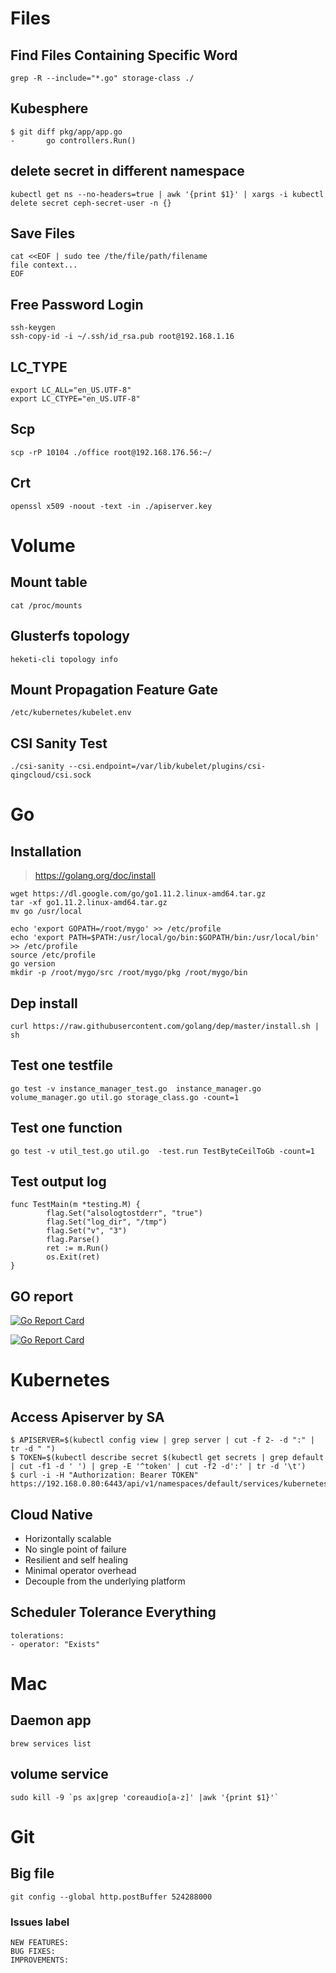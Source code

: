 # Files

## Find Files Containing Specific Word

```
grep -R --include="*.go" storage-class ./
```

## Kubesphere

```
$ git diff pkg/app/app.go 
-       go controllers.Run()

```

## delete secret in different namespace
```
kubectl get ns --no-headers=true | awk '{print $1}' | xargs -i kubectl delete secret ceph-secret-user -n {}
```

## Save Files

```
cat <<EOF | sudo tee /the/file/path/filename
file context...
EOF
```

## Free Password Login

```
ssh-keygen
ssh-copy-id -i ~/.ssh/id_rsa.pub root@192.168.1.16
```

## LC_TYPE

```
export LC_ALL="en_US.UTF-8"
export LC_CTYPE="en_US.UTF-8"
```

## Scp

```
scp -rP 10104 ./office root@192.168.176.56:~/
```

## Crt
```
openssl x509 -noout -text -in ./apiserver.key
```

# Volume

## Mount table

```
cat /proc/mounts
```

## Glusterfs topology

```
heketi-cli topology info
```

## Mount Propagation Feature Gate
```
/etc/kubernetes/kubelet.env
```

## CSI Sanity Test

```
./csi-sanity --csi.endpoint=/var/lib/kubelet/plugins/csi-qingcloud/csi.sock
```

# Go

## Installation

> https://golang.org/doc/install
```
wget https://dl.google.com/go/go1.11.2.linux-amd64.tar.gz
tar -xf go1.11.2.linux-amd64.tar.gz
mv go /usr/local
```

```
echo 'export GOPATH=/root/mygo' >> /etc/profile
echo 'export PATH=$PATH:/usr/local/go/bin:$GOPATH/bin:/usr/local/bin' >> /etc/profile
source /etc/profile
go version
mkdir -p /root/mygo/src /root/mygo/pkg /root/mygo/bin
```

## Dep install
```
curl https://raw.githubusercontent.com/golang/dep/master/install.sh | sh
```

## Test one testfile

```
go test -v instance_manager_test.go  instance_manager.go volume_manager.go util.go storage_class.go -count=1
```

## Test one function
```
go test -v util_test.go util.go  -test.run TestByteCeilToGb -count=1
```
## Test output log

```
func TestMain(m *testing.M) {
        flag.Set("alsologtostderr", "true")
        flag.Set("log_dir", "/tmp")
        flag.Set("v", "3")
        flag.Parse()
        ret := m.Run()
        os.Exit(ret)
}
```


## GO report
[![Go Report Card](https://goreportcard.com/badge/github.com/yunify/qingcloud-csi)](https://goreportcard.com/report/github.com/yunify/qingcloud-csi)

[![Go Report Card](https://goreportcard.com/badge/github.com/yunify/qingcloud-csi)](https://goreportcard.com/report/github.com/yunify/qingcloud-csi)

# Kubernetes

## Access Apiserver by SA

```
$ APISERVER=$(kubectl config view | grep server | cut -f 2- -d ":" | tr -d " ")
$ TOKEN=$(kubectl describe secret $(kubectl get secrets | grep default | cut -f1 -d ' ') | grep -E '^token' | cut -f2 -d':' | tr -d '\t')
$ curl -i -H "Authorization: Bearer TOKEN" https://192.168.0.80:6443/api/v1/namespaces/default/services/kubernetes
```

## Cloud Native

- Horizontally scalable
- No single point of failure
- Resilient and self healing
- Minimal operator overhead
- Decouple from the underlying platform

## Scheduler Tolerance Everything
```
tolerations:
- operator: "Exists"
```
# Mac

## Daemon app
```
brew services list
```

## volume  service
```
sudo kill -9 `ps ax|grep 'coreaudio[a-z]' |awk '{print $1}'` 
```

# Git

## Big file
```
git config --global http.postBuffer 524288000 
```

### Issues label
```
NEW FEATURES:
BUG FIXES:
IMPROVEMENTS:
```
